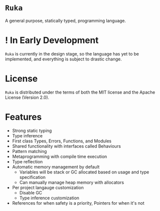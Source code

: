 # `Ruka`
A general purpose, statically typed, programming language.

# ! In Early Development
`Ruka` is currently in the design stage, so the language has yet to be implemented, and everything is subject to drastic change.

# License
`Ruka` is distributed under the terms of both the MIT license and the Apache License (Version 2.0).

# Features
- Strong static typing
- Type inference
- First class Types, Errors, Functions, and Modules
- Shared functionality with interfaces called Behaviours
- Pattern matching
- Metaprogramming with compile time execution
- Type reflection
- Automatic memory management by default
  - Variables will be stack or GC allocated based on usage and type specification
  - Can manually manage heap memory with allocators
- Per project langauge customization
  - Disable GC
  - Type inference customization
- References for when safety is a priority, Pointers for when it's not
